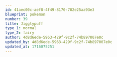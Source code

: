 ```yaml
---
id: 41aec00c-aef8-4f49-8170-702e25aa93e3
blueprint: pokemon
number: 39
title: Jigglypuff
type_1: normal
type_2: fairy
author: 4d8d6ede-5963-429f-9c2f-74b897007e0c
updated_by: 4d8d6ede-5963-429f-9c2f-74b897007e0c
updated_at: 1716075251
---
```

